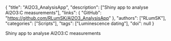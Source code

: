 {
  "title": "Al2O3_AnalysisApp",
  "description": ["Shiny app to analyse Al2O3:C measurements"],
  "links": {
    "GitHub": "https://github.com/RLumSK/Al2O3_AnalysisApp"
  },
  "authors": ["RLumSK"],
  "categories": ["Scripts"],
  "tags": ["Luminescence dating"],
  "doi": null
}

<!-- Generated by csv2md.R – do not edit by hand -->

Shiny app to analyse Al2O3:C measurements
